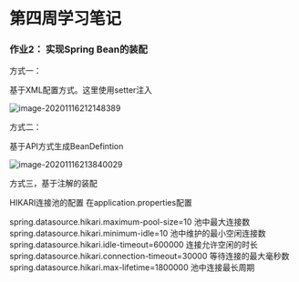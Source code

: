 # 第四周学习笔记



### 作业2： 实现Spring Bean的装配

方式一：

基于XML配置方式。这里使用setter注入

![image-20201116212148389](C:\Users\admin\AppData\Roaming\Typora\typora-user-images\image-20201116212148389.png)



方式二：

基于API方式生成BeanDefintion



![image-20201116213840029](C:\Users\admin\AppData\Roaming\Typora\typora-user-images\image-20201116213840029.png)



方式三，基于注解的装配




HIKARI连接池的配置 在application.properties配置

spring.datasource.hikari.maximum-pool-size=10  池中最大连接数
spring.datasource.hikari.minimum-idle=10        池中维护的最小空闲连接数
spring.datasource.hikari.idle-timeout=600000       连接允许空闲的时长
spring.datasource.hikari.connection-timeout=30000  等待连接的最大毫秒数
spring.datasource.hikari.max-lifetime=1800000    池中连接最长周期

